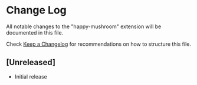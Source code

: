 # Change Log

All notable changes to the "happy-mushroom" extension will be documented in this file.

Check [Keep a Changelog](http://keepachangelog.com/) for recommendations on how to structure this file.

## [Unreleased]

- Initial release
